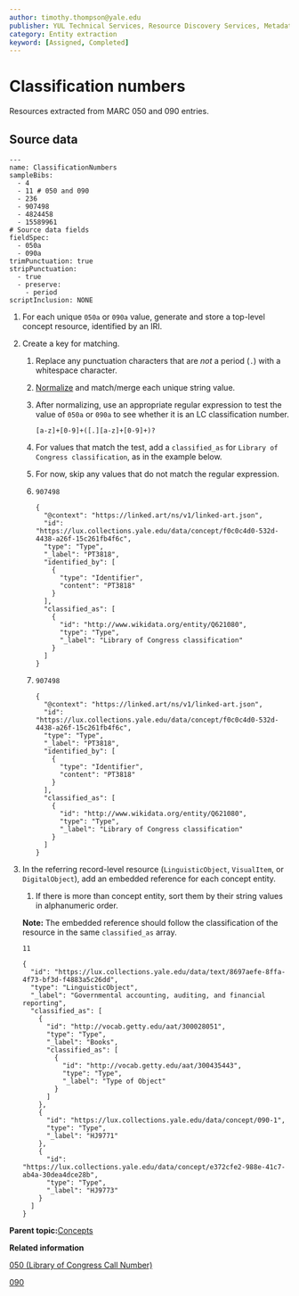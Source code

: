 ```yaml
---
author: timothy.thompson@yale.edu
publisher: YUL Technical Services, Resource Discovery Services, Metadata Services Unit
category: Entity extraction
keyword: [Assigned, Completed]
---
```


# Classification numbers

Resources extracted from MARC 050 and 090 entries.

## Source data

```
---
name: ClassificationNumbers
sampleBibs:
  - 4
  - 11 # 050 and 090
  - 236
  - 907498
  - 4824458
  - 15589961
# Source data fields
fieldSpec:
  - 050a
  - 090a
trimPunctuation: true
stripPunctuation:
  - true
  - preserve:
    - period
scriptInclusion: NONE
```

1.  For each unique `050a` or `090a` value, generate and store a top-level concept resource, identified by an IRI.

2.  Create a key for matching.

    1.  Replace any punctuation characters that are *not* a period \(`.`\) with a whitespace character.

    2.  [Normalize](../../glossary/normalization.md) and match/merge each unique string value.

    3.  After normalizing, use an appropriate regular expression to test the value of `050a` or `090a` to see whether it is an LC classification number.

        `[a-z]+[0-9]+([.][a-z]+[0-9]+)?`

    4.  For values that match the test, add a `classified_as` for `Library of Congress classification`, as in the example below.

    5.  For now, skip any values that do not match the regular expression.

    1.  `907498`

        ```
        {
          "@context": "https://linked.art/ns/v1/linked-art.json",
          "id": "https://lux.collections.yale.edu/data/concept/f0c0c4d0-532d-4438-a26f-15c261fb4f6c",
          "type": "Type",
          "_label": "PT3818",
          "identified_by": [
            {
              "type": "Identifier",
              "content": "PT3818"
            }
          ],
          "classified_as": [
            {
              "id": "http://www.wikidata.org/entity/Q621080",
              "type": "Type",
              "_label": "Library of Congress classification"
            }
          ]
        }
        ```

    2.  `907498`

        ```
        {
          "@context": "https://linked.art/ns/v1/linked-art.json",
          "id": "https://lux.collections.yale.edu/data/concept/f0c0c4d0-532d-4438-a26f-15c261fb4f6c",
          "type": "Type",
          "_label": "PT3818",
          "identified_by": [
            {
              "type": "Identifier",
              "content": "PT3818"
            }
          ],
          "classified_as": [
            {
              "id": "http://www.wikidata.org/entity/Q621080",
              "type": "Type",
              "_label": "Library of Congress classification"
            }
          ]
        }
        ```

3.  In the referring record-level resource \(`LinguisticObject`, `VisualItem`, or `DigitalObject`\), add an embedded reference for each concept entity.

    1.  If there is more than concept entity, sort them by their string values in alphanumeric order.

    **Note:** The embedded reference should follow the classification of the resource in the same `classified_as` array.

    `11`

    ```
    {
      "id": "https://lux.collections.yale.edu/data/text/8697aefe-8ffa-4f73-bf3d-f4883a5c26dd",
      "type": "LinguisticObject",
      "_label": "Governmental accounting, auditing, and financial reporting",
      "classified_as": [
        {
          "id": "http://vocab.getty.edu/aat/300028051",
          "type": "Type",
          "_label": "Books",
          "classified_as": [
            {
              "id": "http://vocab.getty.edu/aat/300435443",
              "type": "Type",
              "_label": "Type of Object"
            }
          ]
        },
        {
          "id": "https://lux.collections.yale.edu/data/concept/090-1",
          "type": "Type",
          "_label": "HJ9771"
        },
        {
          "id": "https://lux.collections.yale.edu/data/concept/e372cfe2-988e-41c7-ab4a-30dea4dce28b",
          "type": "Type",
          "_label": "HJ9773"
        }    
      ]
    }
    ```


**Parent topic:**[Concepts](../../concepts/concepts.md)

**Related information**  


[050 \(Library of Congress Call Number\)](../../tables/050_bib_table.md)

[090](../../tables/090_bib_table.md)

